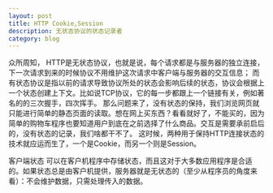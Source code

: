 ```yaml
---
layout: post
title: HTTP Cookie,Session
description: 无状态协议的状态记录者
category: blog
---
```


  众所周知， HTTP是无状态协议，也就是说，每个请求都是与服务器的独立连接，下一次请求到来的时候协议不用维护这次请求中客户端与服务器的交互信息；
  而有状态协议是指以前的请求导致协议所处的状态会影响后续的状态，协议会根据上一个状态创建上下文。比如说TCP协议，它的每一步都跟上一个链接有关，例如著名的的三次握手，四次挥手。
  那么问题来了，没有状态的保持，我们浏览网页就只能进行简单的静态页面的读取。想在网上买东西？看看就好了，不能买的，因为简单的购物车程序也要知道用户到底在之前选择了什么商品。交互是需要承前启后的，没有状态的记录，我们啥都干不了。
  这时候，两种用于保持HTTP连接状态的技术就应运而生了，一个是Cookie，而另一个则是Session。

  客户端状态
  可以在客户机程序中存储状态，而且这对于大多数应用程序是合适的。如果状态总是由客户机提供，服务器就是无状态的（至少从程序员的角度来看）：不会维护数据，只需处理传入的数据。




